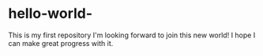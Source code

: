 # hello-world-
This is my first repository
I'm looking forward to join this new world!
I hope I can make great progress with it.

